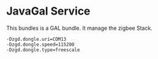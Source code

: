 JavaGal Service
============

This bundles is a GAL bundle. It manage the zigbee Stack.
```
-Dzgd.dongle.uri=COM13
-Dzgd.dongle.speed=115200
-Dzgd.dongle.type=freescale
```